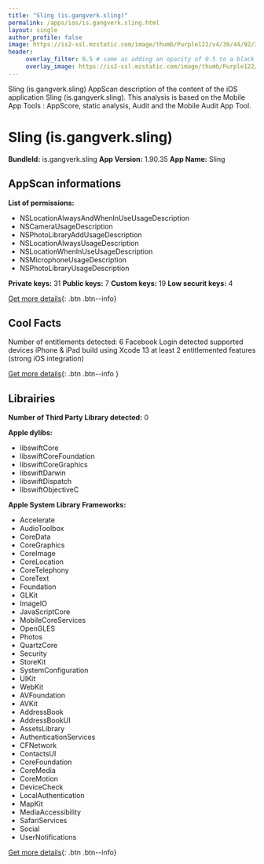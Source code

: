 ```yaml
---
title: "Sling (is.gangverk.sling)"
permalink: /apps/ios/is.gangverk.sling.html
layout: single
author_profile: false
image: https://is2-ssl.mzstatic.com/image/thumb/Purple122/v4/39/44/92/394492e9-7709-8b60-91ae-4692056f5d79/AppIcon-0-0-1x_U007emarketing-0-0-0-7-0-0-sRGB-0-0-0-GLES2_U002c0-512MB-85-220-0-0.png/512x512bb.jpg
header: 
     overlay_filter: 0.5 # same as adding an opacity of 0.5 to a black background
     overlay_image: https://is2-ssl.mzstatic.com/image/thumb/Purple122/v4/39/44/92/394492e9-7709-8b60-91ae-4692056f5d79/AppIcon-0-0-1x_U007emarketing-0-0-0-7-0-0-sRGB-0-0-0-GLES2_U002c0-512MB-85-220-0-0.png/512x512bb.jpg
---
```

Sling (is.gangverk.sling) AppScan description of the content of the iOS application Sling (is.gangverk.sling). This analysis is based on the Mobile App Tools : AppScore, static analysis, Audit and the Mobile Audit App Tool.

# Sling (is.gangverk.sling)

**BundleId:** is.gangverk.sling
**App Version:** 1.90.35
**App Name:** Sling


## AppScan informations 

**List of permissions:** 
- NSLocationAlwaysAndWhenInUseUsageDescription
- NSCameraUsageDescription
- NSPhotoLibraryAddUsageDescription
- NSLocationAlwaysUsageDescription
- NSLocationWhenInUseUsageDescription
- NSMicrophoneUsageDescription
- NSPhotoLibraryUsageDescription
  
  
**Private keys:** 31
**Public keys:** 7
**Custom keys:** 19
**Low securit keys:** 4
  
[Get more details](/pricing.html){: .btn .btn--info}

## Cool Facts

Number of entitlements detected: 6
Facebook Login detected
supported devices iPhone & iPad
build using Xcode 13
at least 2 entitlemented features (strong iOS integration)
  
[Get more details](/pricing.html){: .btn .btn--info }

## Librairies 
**Number of Third Party Library detected:** 0


**Apple dylibs:**
- libswiftCore
- libswiftCoreFoundation
- libswiftCoreGraphics
- libswiftDarwin
- libswiftDispatch
- libswiftObjectiveC


**Apple System Library Frameworks:**
- Accelerate
- AudioToolbox
- CoreData
- CoreGraphics
- CoreImage
- CoreLocation
- CoreTelephony
- CoreText
- Foundation
- GLKit
- ImageIO
- JavaScriptCore
- MobileCoreServices
- OpenGLES
- Photos
- QuartzCore
- Security
- StoreKit
- SystemConfiguration
- UIKit
- WebKit
- AVFoundation
- AVKit
- AddressBook
- AddressBookUI
- AssetsLibrary
- AuthenticationServices
- CFNetwork
- ContactsUI
- CoreFoundation
- CoreMedia
- CoreMotion
- DeviceCheck
- LocalAuthentication
- MapKit
- MediaAccessibility
- SafariServices
- Social
- UserNotifications


  
[Get more details](/pricing.html){: .btn .btn--info}

